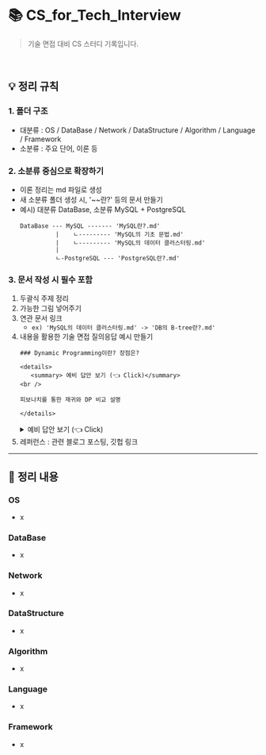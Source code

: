 # 📚 CS_for_Tech_Interview

> 기술 면접 대비 CS 스터디 기록입니다.

<br/>

## 💡 정리 규칙

### 1. 폴더 구조

- 대분류 : OS / DataBase / Network / DataStructure / Algorithm / Language / Framework
- 소분류 : 주요 단어, 이론 등

### 2. 소분류 중심으로 확장하기

- 이론 정리는 md 파일로 생성
- 새 소분류 폴더 생성 시, '~~란?' 등의 문서 만들기
- 예시) 대분류 DataBase, 소분류 MySQL + PostgreSQL
  ```
  DataBase --- MySQL ------- 'MySQL란?.md'
            |    ㄴ--------- 'MySQL의 기초 문법.md'
            |    ㄴ--------- 'MySQL의 데이터 클러스터링.md'
            |
            ㄴ-PostgreSQL --- 'PostgreSQL란?.md'
  ```

### 3. 문서 작성 시 필수 포함

1. 두괄식 주제 정리
2. 가능한 그림 넣어주기
3. 연관 문서 링크
    - `ex) 'MySQL의 데이터 클러스터링.md' -> 'DB의 B-tree란?.md'`
4. 내용을 활용한 기술 면접 질의응답 예시 만들기
   ```
   ### Dynamic Programming이란? 장점은?
   
   <details>
      <summary> 예비 답안 보기 (👈 Click)</summary>
   <br />
   
   피보나치를 통한 재귀와 DP 비교 설명

   </details>
   ```
   <details>
      <summary> 예비 답안 보기 (👈 Click)</summary>
       <<<< 이런식으로 보임 >>>>
   </details>  
5. 레퍼런스 : 관련 블로그 포스팅, 깃헙 링크

---

## 🌱 정리 내용

### OS
- x
### DataBase
- x
### Network
- x
### DataStructure
- x
### Algorithm
- x
### Language
- x
### Framework
- x









